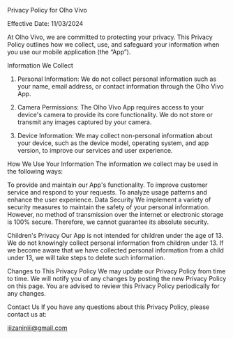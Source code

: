 Privacy Policy for Olho Vivo

Effective Date: 11/03/2024

At Olho Vivo, we are committed to protecting your privacy. This Privacy Policy outlines how we collect, use, and safeguard your information when you use our mobile application (the “App”).

Information We Collect
1. Personal Information: We do not collect personal information such as your name, email address, or contact information through the Olho Vivo App.

2. Camera Permissions: The Olho Vivo App requires access to your device's camera to provide its core functionality. We do not store or transmit any images captured by your camera.

3. Device Information: We may collect non-personal information about your device, such as the device model, operating system, and app version, to improve our services and user experience.

How We Use Your Information
The information we collect may be used in the following ways:

To provide and maintain our App's functionality.
To improve customer service and respond to your requests.
To analyze usage patterns and enhance the user experience.
Data Security
We implement a variety of security measures to maintain the safety of your personal information. However, no method of transmission over the internet or electronic storage is 100% secure. Therefore, we cannot guarantee its absolute security.

Children's Privacy
Our App is not intended for children under the age of 13. We do not knowingly collect personal information from children under 13. If we become aware that we have collected personal information from a child under 13, we will take steps to delete such information.

Changes to This Privacy Policy
We may update our Privacy Policy from time to time. We will notify you of any changes by posting the new Privacy Policy on this page. You are advised to review this Privacy Policy periodically for any changes.

Contact Us
If you have any questions about this Privacy Policy, please contact us at:

iiizaniniii@gmail.com
